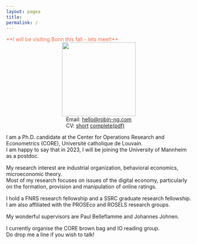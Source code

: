 ```yaml
---
layout: pagea
title:
permalink: /
---
```



<span style="color:#ee6c4d">
**I will be visiting Bonn this fall - lets meet!**
</span>

<!-- <span style="color:#ee6c4d">
**I am on the job market and will be available for interviews during both the EEA and AEA.**
</span> -->

<!-- <span style="color:#ee6c4d">
**I am currently visiting Paris School of Economics, lets meet!**
</span> -->

<div class="box">
<div style="text-align:center">
<img src="{{site.baseurl}}/assets/images/robin.jpg" alt="" width="200px"/> <br/>
<div style="display: inline-block; text-align: left;">
Email: <a href="mailto:hello@robin-ng.com">hello@robin-ng.com</a><br/>
CV: <a href="{{ site.url }}/cv/">short</a> <a href="{{ site.url }}/download/cv.pdf">complete(pdf)</a>
</div>
</div>
</div>

<div>
<p style="margin-bottom:15px">
I am a Ph.D. candidate at the Center for Operations Research and Econometrics (CORE), Université catholique de Louvain. <br/>
I am happy to say that in 2023, I will be joining the University of Mannheim as a postdoc. 
</p>

<p style="margin-bottom:15px">
My research interest are industrial organization, behavioral economics, microeconomic theory. <br/>
Most of my research focuses on issues of the digital economy, particularly on the formation, provision and manipulation of online ratings.
</p>

<p style="margin-bottom:15px">
I hold a FNRS research fellowship and a SSRC graduate research fellowship. <br/>
I am also affiliated with the PROSEco and ROSELS research groups.
</p>

<p style="margin-bottom:15px">
My wonderful supervisors are Paul Belleflamme and Johannes Johnen.
</p>

<p style="margin-bottom:15px">
I currently organise the CORE brown bag and IO reading group. <br/>
Do drop me a line if you wish to talk!
</p>
</div>
